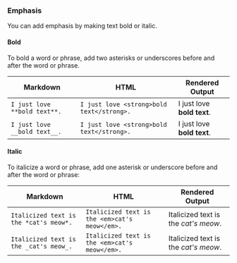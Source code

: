### Emphasis

You can add emphasis by making text bold or italic.

#### Bold

To bold a word or phrase, add two asterisks or underscores before and after the word or phrase.

| Markdown | HTML | Rendered Output |
| -------- | ---- | --------------- |
| `I just love **bold text**.` | `I just love <strong>bold text</strong>.` | I just love **bold text**.
| `I just love __bold text__.` | `I just love <strong>bold text</strong>.` | I just love __bold text__. |

#### Italic

To italicize a word or phrase, add one asterisk or underscore before and after the word or phrase:

| Markdown | HTML | Rendered Output |
| -------- | ---- | --------------- |
| `Italicized text is the *cat's meow*.` | `Italicized text is the <em>cat's meow</em>.` | Italicized text is the *cat's meow*. |
| `Italicized text is the _cat's meow_.` | `Italicized text is the <em>cat's meow</em>.` | Italicized text is the _cat's meow_. |
